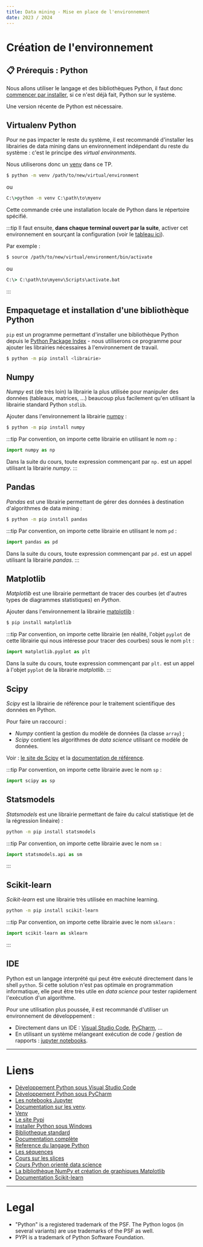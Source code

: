 ```yaml
---
title: Data mining - Mise en place de l'environnement
date: 2023 / 2024
---
```


# Création de l'environnement

## 📋 Prérequis : Python

Nous allons utiliser le langage et des bibliothèques Python, il faut donc [commencer par installer][doc-install-win], si ce n'est déjà fait, Python sur le système.

Une version récente de Python est nécessaire.

## Virtualenv Python

Pour ne pas impacter le reste du système, il est recommandé d'installer les librairies de data mining dans un environnement indépendant du reste du système : c'est le principe des _virtual environments_.

Nous utiliserons donc un [venv](https://docs.python.org/fr/3/library/venv.html) dans ce TP.

```sh
$ python -m venv /path/to/new/virtual/environment
```

ou

```cmd
C:\>python -m venv C:\path\to\myenv
```

Cette commande crée une installation locale de Python dans le répertoire spécifié.

:::tip
Il faut ensuite, **dans chaque terminal ouvert par la suite**, activer cet environnement en sourçant la configuration (voir le [tableau ici](https://docs.python.org/fr/3/library/venv.html#how-venvs-work)).

Par exemple :

```sh
$ source /path/to/new/virtual/environment/bin/activate
```

ou

```cmd
C:\> C:\path\to\myenv\Scripts\activate.bat
```
:::

## Empaquetage et installation d'une bibliothèque Python

`pip` est un programme permettant d'installer une bibliothèque Python depuis le [Python Package Index][site-pypi] - nous utiliserons ce programme pour ajouter les librairies nécessaires à l'environnement de travail.

```sh
$ python -m pip install <librairie>
```

## Numpy

_Numpy_ est (de très loin) la librairie la plus utilisée pour manipuler des données (tableaux, matrices, ...) beaucoup plus facilement qu'en utilisant la librairie standard Python `stdlib`.

Ajouter dans l'environnement la librairie [numpy][numpy-official] :

```sh
$ python -m pip install numpy
```

:::tip
Par convention, on importe cette librairie en utilisant le nom `np` :

```python
import numpy as np
```

Dans la suite du cours, toute expression commençant par `np.` est un appel utilisant la librairie _numpy_.
:::

## Pandas

_Pandas_ est une librairie permettant de gérer des données à destination d'algorithmes de data mining :

```sh
$ python -m pip install pandas
```

:::tip
Par convention, on importe cette librairie en utilisant le nom `pd` :

```python
import pandas as pd
```

Dans la suite du cours, toute expression commençant par `pd.` est un appel utilisant la librairie _pandas_.
:::

## Matplotlib

_Matplotlib_ est une librairie permettant de tracer des courbes (et d'autres types de diagrammes statistiques) en _Python_.

Ajouter dans l'environnement la librairie [matplotlib][matplotlib-official] :

```sh
$ pip install matplotlib
```

:::tip
Par convention, on importe cette librairie (en réalité, l'objet `pyplot` de cette librairie qui nous intéresse pour tracer des courbes) sous le nom `plt` :

```python
import matplotlib.pyplot as plt
```

Dans la suite du cours, toute expression commençant par `plt.` est un appel à l'objet `pyplot` de la librairie _matplotlib_.
:::

## Scipy

_Scipy_ est la librairie de référence pour le traitement scientifique des données en Python.

Pour faire un raccourci :

- _Numpy_ contient la gestion du modèle de données (la classe `array`) ;
- _Scipy_ contient les algorithmes de _data science_ utilisant ce modèle de données.

Voir : [le site de Scipy][scipy-site] et la [documentation de référence][scipy-doc].

:::tip
Par convention, on importe cette librairie avec le nom `sp` :

```python
import scipy as sp
```

## Statsmodels

_Statsmodels_ est une librairie permettant de faire du calcul statistique (et de la régression linéaire) :

```sh
python -m pip install statsmodels
```

:::tip
Par convention, on importe cette librairie avec le nom `sm` :

```python
import statsmodels.api as sm
```
:::

## Scikit-learn

_Scikit-learn_ est une librairie très utilisée en machine learning.

```sh
python -m pip install scikit-learn
```

:::tip
Par convention, on importe cette librairie avec le nom `sklearn` :

```python
import scikit-learn as sklearn
```
:::

## IDE

Python est un langage interprété qui peut être exécuté directement dans le shell `python`. Si cette solution n'est pas optimale en programmation informatique, elle peut être très utile en _data science_ pour tester rapidement l'exécution d'un algorithme.

Pour une utilisation plus poussée, il est recommandé d'utiliser un environnement de développement :

- Directement dans un IDE : [Visual Studio Code][vscode-python], [PyCharm][pycharm-python], ...
- En utilisant un système mélangeant exécution de code / gestion de rapports : [jupyter notebooks][jupyter-site].

---

# Liens

- [Développement Python sous Visual Studio Code][vscode-python]
- [Développement Python sous PyCharm][pycharm-python]
- [Les notebooks Jupyter][jupyter-site]
- [Documentation sur les venv][doc-venv].
- [Venv][doc-venv]
- [Le site Pypi][site-pypi]
- [Installer Python sous Windows][doc-install-win]
- [Bibliotheque standard][doc-stdlib]
- [Documentation complète][doc-full]
- [Reference du langage Python][doc-ref]
- [Les séquences][doc-seq]
- [Cours sur les slices][zds-slices]
- [Cours Python orienté data science][scipy]
- [La bibliothèque NumPy et création de graphiques Matplotlib][numpy-matplotlib]
- [Documentation Scikit-learn][sklearn-doc]

[doc-install-win]: https://docs.python.org/fr/3/using/windows.html
[doc-ref]: https://docs.python.org/fr/3/reference/index.html#reference-index
[doc-seq]: https://docs.python.org/fr/3/library/stdtypes.html#typesseq
[doc-stdlib]: https://docs.python.org/fr/3/tutorial/stdlib.html
[doc-full]: https://docs.python.org/fr/3/library/index.html#library-index
[doc-venv]: https://docs.python.org/3/tutorial/venv.html
[zds-slices]: https://zestedesavoir.com/tutoriels/582/les-slices-en-python/
[site-pypi]: https://pypi.org 
[scipy]: https://scipy-lectures.org/
[numpy-official]: https://numpy.org/
[matplotlib-official]: https://matplotlib.org/
[numpy-matplotlib]: https://zestedesavoir.com/tutoriels/4139/les-bases-de-numpy-et-matplotlib/
[vscode-python]: https://code.visualstudio.com/docs/languages/python
[pycharm-python]: https://www.jetbrains.com/pycharm
[jupyter-site]: https://docs.jupyter.org/en/latest/index.html
[scipy-site]: http://www.scipy.org/
[scipy-doc]: http://docs.scipy.org/doc/scipy/reference/
[sklearn-doc]: https://scikit-learn.org/stable/

---

# Legal

- "Python" is a registered trademark of the PSF. The Python logos (in several variants) are use trademarks of the PSF as well.
- PYPI is a trademark of Python Software Foundation.

